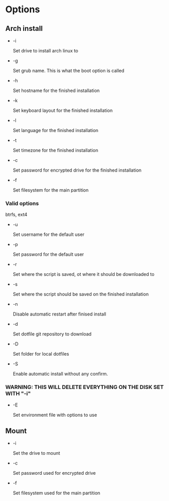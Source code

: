 # Options

## Arch install

- -i

  Set drive to install arch linux to

- -g

  Set grub name. This is what the boot option is called

- -h

  Set hostname for the finished installation

- -k

  Set keyboard layout for the finished installation

- -l

  Set language for the finished installation

- -t

  Set timezone for the finished installation

- -c

  Set password for encrypted drive for the finished installation

- -f

  Set filesystem for the main partition

### Valid options

  btrfs, ext4

- -u

  Set username for the default user

- -p

  Set password for the default user

- -r

  Set where the script is saved, ot where it should be downloaded to

- -s

  Set where the script should be saved on the finished installation

- -n

  Disable automatic restart after finised install

- -d

  Set dotfile git repository to download

- -D

  Set folder for local dotfiles

- -S

  Enable automatic install without any confirm.

### WARNING: THIS WILL DELETE EVERYTHING ON THE DISK SET WITH "-i"

- -E

  Set environment file with options to use

## Mount

- -i

  Set the drive to mount

- -c

  Set password used for encrypted drive

- -f

  Set filesystem used for the main partition
